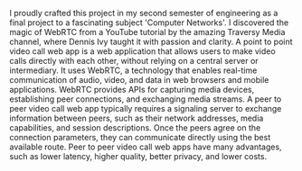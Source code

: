 I proudly crafted this project in my second semester of engineering as a final project to a fascinating subject 'Computer Networks'.
I discovered the magic of WebRTC from a YouTube tutorial by the amazing Traversy Media channel, where Dennis Ivy taught it with passion and clarity.
A point to point video call web app is a web application that allows users to make video calls directly with each other, without relying on a central server or intermediary. It uses WebRTC, a technology that enables real-time communication of audio, video, and data in web browsers and mobile applications. WebRTC provides APIs for capturing media devices, establishing peer connections, and exchanging media streams. A peer to peer video call web app typically requires a signaling server to exchange information between peers, such as their network addresses, media capabilities, and session descriptions. Once the peers agree on the connection parameters, they can communicate directly using the best available route. Peer to peer video call web apps have many advantages, such as lower latency, higher quality, better privacy, and lower costs.

